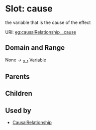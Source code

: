 
# Slot: cause


the variable that is the cause of the effect

URI: [eg:causalRelationship__cause](http://w3id.org/ontogpt/environmental-metagenome/causalRelationship__cause)


## Domain and Range

None &#8594;  <sub>0..1</sub> [Variable](Variable.md)

## Parents


## Children


## Used by

 * [CausalRelationship](CausalRelationship.md)
